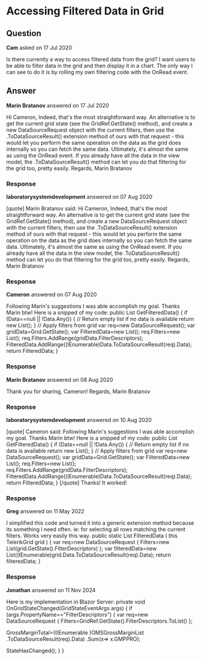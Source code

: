 # Accessing Filtered Data in Grid

## Question

**Cam** asked on 17 Jul 2020

Is there currently a way to access filtered data from the grid? I want users to be able to filter data in the grid and then display it in a chart. The only way I can see to do it is by rolling my own filtering code with the OnRead event.

## Answer

**Marin Bratanov** answered on 17 Jul 2020

Hi Cameron, Indeed, that's the most straightforward way. An alternative is to get the current grid state (see the GridRef.GetState() method), and create a new DataSourceRequest object with the current filters, then use the .ToDataSourceResult() extension method of ours with that request - this would let you perform the same operation on the data as the grid does internally so you can fetch the same data. Ultimately, it's almost the same as using the OnRead event. If you already have all the data in the view model, the .ToDataSourceResult() method can let you do that filtering for the grid too, pretty easily. Regards, Marin Bratanov

### Response

**laboratorysystemdevelopment** answered on 07 Aug 2020

[quote] Marin Bratanov said: Hi Cameron, Indeed, that's the most straightforward way. An alternative is to get the current grid state (see the GridRef.GetState() method), and create a new DataSourceRequest object with the current filters, then use the .ToDataSourceResult() extension method of ours with that request - this would let you perform the same operation on the data as the grid does internally so you can fetch the same data. Ultimately, it's almost the same as using the OnRead event. If you already have all the data in the view model, the .ToDataSourceResult() method can let you do that filtering for the grid too, pretty easily. Regards, Marin Bratanov

### Response

**Cameron** answered on 07 Aug 2020

Following Marin's suggestions I was able accomplish my goal. Thanks Marin btw! Here is a snipped of my code: public List<ExpandoObject> GetFilteredData() { if (Data==null || !Data.Any()) { // Return empty list if no data is available return new List<ExpandoObject>(); } // Apply filters from grid var req=new DataSourceRequest(); var gridData=Grid.GetState(); var FilteredData=new List<ExpandoObject>(); req.Filters=new List<IFilterDescriptor>(); req.Filters.AddRange(gridData.FilterDescriptors); FilteredData.AddRange((IEnumerable<ExpandoObject>)Data.ToDataSourceResult(req).Data); return FilteredData; }

### Response

**Marin Bratanov** answered on 08 Aug 2020

Thank you for sharing, Cameron! Regards, Marin Bratanov

### Response

**laboratorysystemdevelopment** answered on 10 Aug 2020

[quote] Cameron said: Following Marin's suggestions I was able accomplish my goal. Thanks Marin btw! Here is a snipped of my code: public List<ExpandoObject> GetFilteredData() { if (Data==null || !Data.Any()) { // Return empty list if no data is available return new List<ExpandoObject>(); } // Apply filters from grid var req=new DataSourceRequest(); var gridData=Grid.GetState(); var FilteredData=new List<ExpandoObject>(); req.Filters=new List<IFilterDescriptor>(); req.Filters.AddRange(gridData.FilterDescriptors); FilteredData.AddRange((IEnumerable<ExpandoObject>)Data.ToDataSourceResult(req).Data); return FilteredData; } [/quote] Thanks! It worked!

### Response

**Greg** answered on 11 May 2022

I simplified this code and turned it into a generic extension method because its something I need often. ie: for selecting all rows matching the current filters. Works very easily this way. public static List <T> FilteredData <T>( this TelerikGrid<T> grid ) { var req=new DataSourceRequest { Filters=new List<IFilterDescriptor>(grid.GetState().FilterDescriptors) }; var filteredData=new List<T>((IEnumerable<T>)grid.Data.ToDataSourceResult(req).Data); return filteredData;
}

### Response

**Jonathan** answered on 11 Nov 2024

Here is my implementation in Blazor Server: private void OnGridStateChanged(GridStateEventArgs <OMSGrossMargin> args)
{
if (args.PropertyName=="FilterDescriptors")
{
var req=new DataSourceRequest
{
Filters=GridRef.GetState().FilterDescriptors.ToList()
};

GrossMarginTotal=((IEnumerable <OMSGrossMargin> )OMSGrossMarginList
.ToDataSourceResult(req).Data)
.Sum(x=> x.GMPPRO);

StateHasChanged();
}
}
